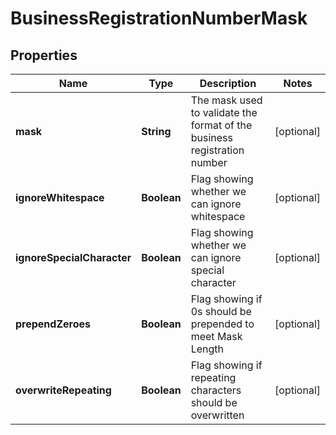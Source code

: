 

# BusinessRegistrationNumberMask



## Properties

| Name | Type | Description | Notes |
|------------ | ------------- | ------------- | -------------|
|**mask** | **String** | The mask used to validate the format of the business registration number |  [optional] |
|**ignoreWhitespace** | **Boolean** | Flag showing whether we can ignore whitespace |  [optional] |
|**ignoreSpecialCharacter** | **Boolean** | Flag showing whether we can ignore special character |  [optional] |
|**prependZeroes** | **Boolean** | Flag showing if 0s should be prepended to meet Mask Length |  [optional] |
|**overwriteRepeating** | **Boolean** | Flag showing if repeating characters should be overwritten |  [optional] |



